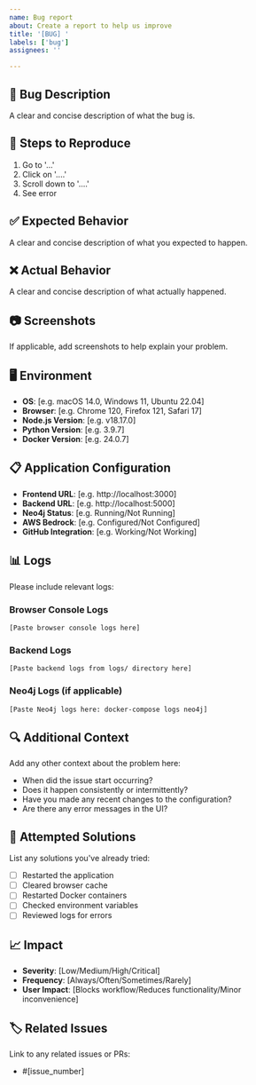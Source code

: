 ```yaml
---
name: Bug report
about: Create a report to help us improve
title: '[BUG] '
labels: ['bug']
assignees: ''

---
```


## 🐛 Bug Description
A clear and concise description of what the bug is.

## 🔄 Steps to Reproduce
1. Go to '...'
2. Click on '....'
3. Scroll down to '....'
4. See error

## ✅ Expected Behavior
A clear and concise description of what you expected to happen.

## ❌ Actual Behavior
A clear and concise description of what actually happened.

## 📷 Screenshots
If applicable, add screenshots to help explain your problem.

## 🖥️ Environment
- **OS**: [e.g. macOS 14.0, Windows 11, Ubuntu 22.04]
- **Browser**: [e.g. Chrome 120, Firefox 121, Safari 17]
- **Node.js Version**: [e.g. v18.17.0]
- **Python Version**: [e.g. 3.9.7]
- **Docker Version**: [e.g. 24.0.7]

## 📋 Application Configuration
- **Frontend URL**: [e.g. http://localhost:3000]
- **Backend URL**: [e.g. http://localhost:5000] 
- **Neo4j Status**: [e.g. Running/Not Running]
- **AWS Bedrock**: [e.g. Configured/Not Configured]
- **GitHub Integration**: [e.g. Working/Not Working]

## 📊 Logs
Please include relevant logs:

### Browser Console Logs
```
[Paste browser console logs here]
```

### Backend Logs
```
[Paste backend logs from logs/ directory here]
```

### Neo4j Logs (if applicable)
```
[Paste Neo4j logs here: docker-compose logs neo4j]
```

## 🔍 Additional Context
Add any other context about the problem here:
- When did the issue start occurring?
- Does it happen consistently or intermittently?
- Have you made any recent changes to the configuration?
- Are there any error messages in the UI?

## 🔧 Attempted Solutions
List any solutions you've already tried:
- [ ] Restarted the application
- [ ] Cleared browser cache
- [ ] Restarted Docker containers
- [ ] Checked environment variables
- [ ] Reviewed logs for errors

## 📈 Impact
- **Severity**: [Low/Medium/High/Critical]
- **Frequency**: [Always/Often/Sometimes/Rarely]
- **User Impact**: [Blocks workflow/Reduces functionality/Minor inconvenience]

## 🏷️ Related Issues
Link to any related issues or PRs:
- #[issue_number] 